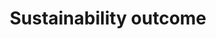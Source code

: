 ---
title: 'Sustainability outcome'
field: 'is.focus.sustainOutcome'
slug: 'is-focus-sustainoutcome'
description: 'Specific sustainability outcome(s) covered in the resource'
comment: 'Select from control list. Data element used by Evidensia'
required: False
vocabulary: 'vocabulary.txt'
module: 'Scope'
cluster: 'Global'
policy: 'Controlled value. Multi select from control list.'
layout: 'home'
---